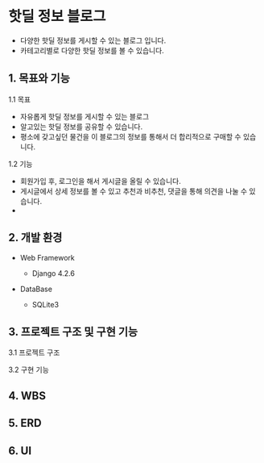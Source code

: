 # 핫딜 정보 블로그
  * 다양한 핫딜 정보를 게시할 수 있는 블로그 입니다.
  * 카테고리별로 다양한 핫딜 정보를 볼 수 있습니다.
## 1. 목표와 기능
  1.1 목표

  * 자유롭게 핫딜 정보를 게시할 수 있는 블로그
  * 알고있는 핫딜 정보를 공유할 수 있습니다.
  * 평소에 갖고싶던 물건을 이 블로그의 정보를 통해서 더 합리적으로 구매할 수 있습니다.

1.2 기능

  * 회원가입 후, 로그인을 해서 게시글을 올릴 수 있습니다.
  * 게시글에서 상세 정보를 볼 수 있고 추천과 비추천, 댓글을 통해 의견을 나눌 수 있습니다.
  * 
## 2. 개발 환경
  * Web Framework
    * Django 4.2.6

  * DataBase
    * SQLite3
  

## 3. 프로젝트 구조 및 구현 기능
  3.1 프로젝트 구조

    
  3.2 구현 기능


## 4. WBS



## 5. ERD 



## 6. UI 
